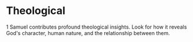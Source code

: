 # Theological

1 Samuel contributes profound theological insights. Look for how it reveals God's character, human nature, and the relationship between them.

